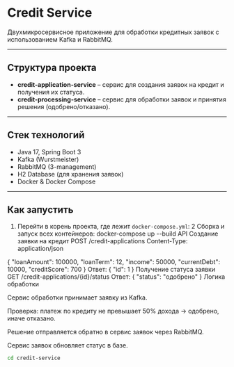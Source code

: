 # Credit Service

Двухмикросервисное приложение для обработки кредитных заявок с использованием Kafka и RabbitMQ.

---

## Структура проекта

- **credit-application-service** – сервис для создания заявок на кредит и получения их статуса.
- **credit-processing-service** – сервис для обработки заявок и принятия решения (одобрено/отказано).

---

## Стек технологий

- Java 17, Spring Boot 3  
- Kafka (Wurstmeister)  
- RabbitMQ (3-management)  
- H2 Database (для хранения заявок)  
- Docker & Docker Compose  

---

## Как запустить

1. Перейти в корень проекта, где лежит `docker-compose.yml`:
  2 Сборка и запуск всех контейнеров:
docker-compose up --build
API
Создание заявки на кредит
POST /credit-applications
Content-Type: application/json

{
  "loanAmount": 100000,
  "loanTerm": 12,
  "income": 50000,
  "currentDebt": 10000,
  "creditScore": 700
}
Ответ:
{
  "id": 1
}
Получение статуса заявки
GET /credit-applications/{id}/status
Ответ:
{
  "status": "одобрено"
}
Логика обработки

Сервис обработки принимает заявку из Kafka.

Проверка: платеж по кредиту не превышает 50% дохода → одобрено, иначе отказано.

Решение отправляется обратно в сервис заявок через RabbitMQ.

Сервис заявок обновляет статус в базе.

```bash
cd credit-service
